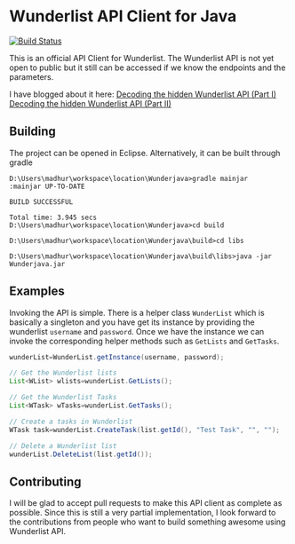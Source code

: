 Wunderlist API Client for Java
==============================

[![Build Status](https://travis-ci.org/madhur/wunder-java.svg?branch=master)](https://travis-ci.org/madhur/wunder-java)

This is an official API Client for Wunderlist. The Wunderlist API is not yet open to public but it still can be accessed if we know the endpoints and the parameters.

I have blogged about it here:
[Decoding the hidden Wunderlist API (Part I)](http://www.madhur.co.in/blog/2014/05/02/decodewunderlistapi.html)
[Decoding the hidden Wunderlist API (Part II)](http://www.madhur.co.in/blog/2014/05/02/decodewunderlistapi2.html)


Building
--------

The project can be opened in Eclipse. Alternatively, it can be built through gradle

```
D:\Users\madhur\workspace\location\Wunderjava>gradle mainjar
:mainjar UP-TO-DATE

BUILD SUCCESSFUL

Total time: 3.945 secs
D:\Users\madhur\workspace\location\Wunderjava>cd build

D:\Users\madhur\workspace\location\Wunderjava\build>cd libs

D:\Users\madhur\workspace\location\Wunderjava\build\libs>java -jar Wunderjava.jar
```

Examples
--------

Invoking the API is simple. There is a helper class `WunderList` which is basically a singleton and you have get its instance by providing the wunderlist `username` and `password`. Once we have
the instance we can invoke the corresponding helper methods such as `GetLists` and `GetTasks`. 


```Java
wunderList=WunderList.getInstance(username, password);

// Get the Wunderlist lists
List<WList> wlists=wunderList.GetLists();

// Get the Wunderlist Tasks
List<WTask> wTasks=wunderList.GetTasks();

// Create a tasks in Wunderlist
WTask task=wunderList.CreateTask(list.getId(), "Test Task", "", "");

// Delete a Wunderlist list
wunderList.DeleteList(list.getId());

```

Contributing
------------

I will be glad to accept pull requests to make this API client as complete as possible. Since this is still a very partial implementation, I look forward to the contributions from people who want to build something awesome using Wunderlist API.

